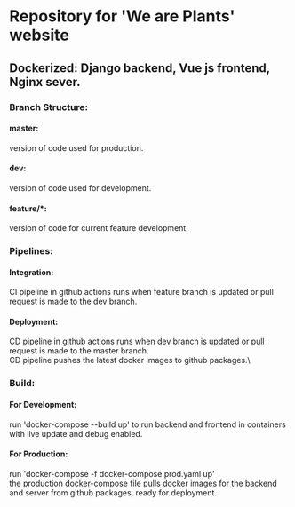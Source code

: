# Repository for 'We are Plants' website

## Dockerized: Django backend, Vue js frontend, Nginx sever.

### Branch Structure:
#### master:
version of code used for production.
  
#### dev:
version of code used for development.
  
#### feature/*:
  version of code for current feature development.
  
  
  
### Pipelines:
#### Integration:
CI pipeline in github actions runs when feature branch is updated or pull request is made to the dev branch.

#### Deployment:
CD pipeline in github actions runs when dev branch is updated or pull request is made to the master branch.\
CD pipeline pushes the latest docker images to github packages.\



### Build:
#### For Development:
run 'docker-compose --build up' to run backend and frontend in containers with live update and debug enabled.

#### For Production:
run 'docker-compose -f docker-compose.prod.yaml up'\
the production docker-compose file pulls docker images for the backend and server from github packages, ready for deployment.

